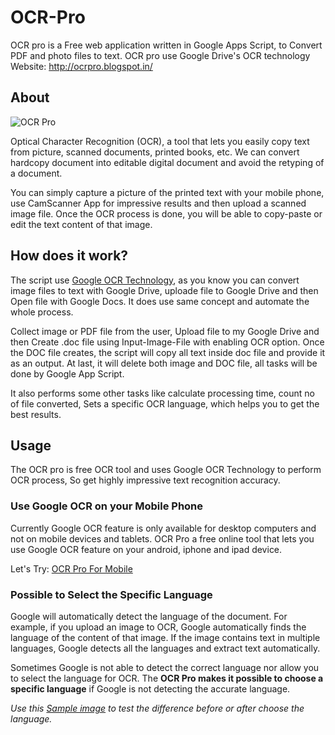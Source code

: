 # OCR-Pro
OCR pro is a Free web application written in Google Apps Script, to Convert PDF and photo files to text. OCR pro use Google Drive's OCR technology Website:  http://ocrpro.blogspot.in/



## About

![OCR Pro](https://1.bp.blogspot.com/-05BZrvdXI-A/WkZs5LhHndI/AAAAAAAAAB8/YNwjoE5aS5U60yKJrfc867KRsFiRvCQbwCLcBGAs/s252/OCR-Pro.png "OCR Pro logo")

Optical Character Recognition (OCR), a tool that lets you easily copy text from picture, scanned documents, printed books, etc. We can convert hardcopy document into editable digital document and avoid the retyping of a document.

You can simply capture a picture of the printed text with your mobile phone, use CamScanner App for impressive results and then upload a scanned image file. Once the OCR process is done, you will be able to copy-paste or edit the text content of that image.



## How does it work?

The script use [Google OCR Technology](https://support.google.com/drive/answer/176692), as you know you can convert image files to text with Google Drive, uploade file to Google Drive and then Open file with Google Docs. It does use same concept and automate the whole process.

Collect image or PDF file from the user, Upload file to my Google Drive and then Create .doc file using Input-Image-File with enabling OCR option. Once the DOC file creates, the script will copy all text inside doc file and provide it as an output. At last, it will delete both image and DOC file, all tasks will be done by Google App Script.

It also performs some other tasks like calculate processing time, count no of file converted, Sets a specific OCR language, which helps you to get the best results.



## Usage

The OCR pro is free OCR tool and uses Google OCR Technology to perform OCR process, So get highly impressive text recognition accuracy. 



### Use Google OCR on your Mobile Phone ###
Currently Google OCR feature is only available for desktop computers and not on mobile devices and tablets. OCR Pro a free online tool that lets you use Google OCR feature on your android, iphone and ipad device.

Let's Try: [OCR Pro For Mobile](https://script.google.com/macros/s/AKfycbwhRwo7Toqs-JIP7wVZKr0aG3y9L-roo2q_LsLWjfShNLAMTn8/exec)



### Possible to Select the Specific Language ###
Google will automatically detect the language of the document. For example, if you upload an image to OCR, Google automatically finds the language of the content of that image. If the image contains text in multiple languages, Google detects all the languages and extract text automatically.

Sometimes Google is not able to detect the correct language nor allow you to select the language for OCR. The **OCR Pro makes it possible to choose a specific language** if Google is not detecting the accurate language.

*Use this [Sample image](https://1.bp.blogspot.com/-1vyiTjYCOBA/Wk333v6D-JI/AAAAAAAAD6I/p8sIBv_zCSsSOyq9uIn5HyYxpCXHXpViACLcBGAs/s1600/CbSEJEWDEKyEyQ374etTVU5g.jpg) to test the difference before or after choose the language.*




